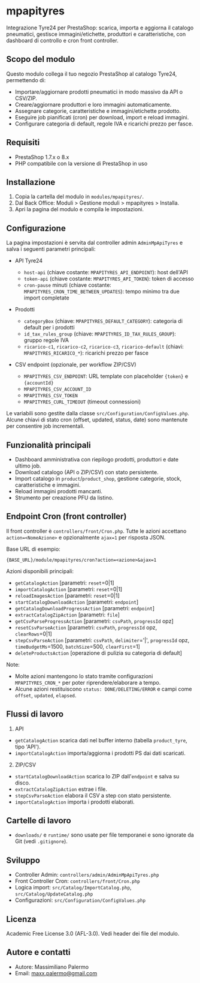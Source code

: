 # mpapityres
Integrazione Tyre24 per PrestaShop: scarica, importa e aggiorna il catalogo pneumatici, gestisce immagini/etichette, produttori e caratteristiche, con dashboard di controllo e cron front controller.

## Scopo del modulo
Questo modulo collega il tuo negozio PrestaShop al catalogo Tyre24, permettendo di:
- Importare/aggiornare prodotti pneumatici in modo massivo da API o CSV/ZIP.
- Creare/aggiornare produttori e loro immagini automaticamente.
- Assegnare categorie, caratteristiche e immagini/etichette prodotto.
- Eseguire job pianificati (cron) per download, import e reload immagini.
- Configurare categoria di default, regole IVA e ricarichi prezzo per fasce.

## Requisiti
- PrestaShop 1.7.x o 8.x
- PHP compatibile con la versione di PrestaShop in uso

## Installazione
1. Copia la cartella del modulo in `modules/mpapityres/`.
2. Dal Back Office: Moduli > Gestione moduli > mpapityres > Installa.
3. Apri la pagina del modulo e compila le impostazioni.

## Configurazione
La pagina impostazioni è servita dal controller admin `AdminMpApiTyres` e salva i seguenti parametri principali:

- API Tyre24
  - `host-api` (chiave costante: `MPAPITYRES_API_ENDPOINT`): host dell'API
  - `token-api` (chiave costante: `MPAPITYRES_API_TOKEN`): token di accesso
  - `cron-pause` minuti (chiave costante: `MPAPITYRES_CRON_TIME_BETWEEN_UPDATES`): tempo minimo tra due import completate

- Prodotti
  - `categoryBox` (chiave: `MPAPITYRES_DEFAULT_CATEGORY`): categoria di default per i prodotti
  - `id_tax_rules_group` (chiave: `MPAPITYRES_ID_TAX_RULES_GROUP`): gruppo regole IVA
  - `ricarico-c1`, `ricarico-c2`, `ricarico-c3`, `ricarico-default` (chiavi: `MPAPITYRES_RICARICO_*`): ricarichi prezzo per fasce

- CSV endpoint (opzionale, per workflow ZIP/CSV)
  - `MPAPITYRES_CSV_ENDPOINT`: URL template con placeholder `{token}` e `{accountId}`
  - `MPAPITYRES_CSV_ACCOUNT_ID`
  - `MPAPITYRES_CSV_TOKEN`
  - `MPAPITYRES_CURL_TIMEOUT` (timeout connessioni)

Le variabili sono gestite dalla classe `src/Configuration/ConfigValues.php`. Alcune chiavi di stato cron (offset, updated, status, date) sono mantenute per consentire job incrementali.

## Funzionalità principali
- Dashboard amministrativa con riepilogo prodotti, produttori e date ultimo job.
- Download catalogo (API o ZIP/CSV) con stato persistente.
- Import catalogo in `product`/`product_shop`, gestione categorie, stock, caratteristiche e immagini.
- Reload immagini prodotti mancanti.
- Strumento per creazione PFU da listino.

## Endpoint Cron (front controller)
Il front controller è `controllers/front/Cron.php`. Tutte le azioni accettano `action=<NomeAzione>` e opzionalmente `ajax=1` per risposta JSON.

Base URL di esempio:
```
{BASE_URL}/module/mpapityres/cron?action=<azione>&ajax=1
```

Azioni disponibili principali:
- `getCatalogAction` [parametri: `reset`=0|1]
- `importCatalogAction` [parametri: `reset`=0|1]
- `reloadImagesAction` [parametri: `reset`=0|1]
- `startCatalogDownloadAction` [parametri: `endpoint`]
- `getCatalogDownloadProgressAction` [parametri: `endpoint`]
- `extractCatalogZipAction` [parametri: `file`]
- `getCsvParseProgressAction` [parametri: `csvPath`, `progressId` opz]
- `resetCsvParseAction` [parametri: `csvPath`, `progressId` opz, `clearRows`=0|1]
- `stepCsvParseAction` [parametri: `csvPath`, `delimiter`='|', `progressId` opz, `timeBudgetMs`=1500, `batchSize`=500, `clearFirst`=1]
- `deleteProductsAction` [operazione di pulizia su categoria di default]

Note:
- Molte azioni mantengono lo stato tramite configurazioni `MPAPITYRES_CRON_*` per poter riprendere/elaborare a tempo.
- Alcune azioni restituiscono `status: DONE/DELETING/ERROR` e campi come `offset`, `updated`, `elapsed`.

## Flussi di lavoro
1) API
- `getCatalogAction` scarica dati nel buffer interno (tabella `product_tyre`, tipo 'API').
- `importCatalogAction` importa/aggiorna i prodotti PS dai dati scaricati.

2) ZIP/CSV
- `startCatalogDownloadAction` scarica lo ZIP dall'`endpoint` e salva su disco.
- `extractCatalogZipAction` estrae i file.
- `stepCsvParseAction` elabora il CSV a step con stato persistente.
- `importCatalogAction` importa i prodotti elaborati.

## Cartelle di lavoro
- `downloads/` e `runtime/` sono usate per file temporanei e sono ignorate da Git (vedi `.gitignore`).

## Sviluppo
- Controller Admin: `controllers/admin/AdminMpApiTyres.php`
- Front Controller Cron: `controllers/front/Cron.php`
- Logica import: `src/Catalog/ImportCatalog.php`, `src/Catalog/UpdateCatalog.php`
- Configurazioni: `src/Configuration/ConfigValues.php`

## Licenza
Academic Free License 3.0 (AFL-3.0). Vedi header dei file del modulo.

## Autore e contatti
- Autore: Massimiliano Palermo
- Email: maxx.palermo@gmail.com
